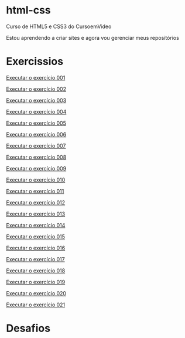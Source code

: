 # html-css
 Curso de HTML5 e CSS3 do CursoemVideo

Estou aprendendo a criar sites e agora vou gerenciar meus repositórios

<h1>Exercissios</h1>

<a href="https://welitoncoutinho.github.io/html-css/exercicios/ex001/index.html" target="_blank">Executar o exercício 001</a>

<a href="https://welitoncoutinho.github.io/html-css/exercicios/ex002/index.html" target="_blank">Executar o exercício 002</a>

<a href="https://welitoncoutinho.github.io/html-css/exercicios/ex003/index.html" target="_blank">Executar o exercício 003</a>

<a href="https://welitoncoutinho.github.io/html-css/exercicios/ex004/index.html" target="_blank">Executar o exercício 004</a>

<a href="https://welitoncoutinho.github.io/html-css/exercicios/ex005/index.html" target="_blank">Executar o exercício 005</a>

<a href="https://welitoncoutinho.github.io/html-css/exercicios/ex006/index.html" target="_blank">Executar o exercício 006</a>

<a href="https://welitoncoutinho.github.io/html-css/exercicios/ex007/index.html" target="_blank">Executar o exercício 007</a>

<a href="https://welitoncoutinho.github.io/html-css/exercicios/ex008/index.html" target="_blank">Executar o exercício 008</a>

<a href="https://welitoncoutinho.github.io/html-css/exercicios/ex009/index.html" target="_blank">Executar o exercício 009</a>

<a href="https://welitoncoutinho.github.io/html-css/exercicios/ex010/index.html" target="_blank">Executar o exercício 010</a>

<a href="https://welitoncoutinho.github.io/html-css/exercicios/ex011/index.html" target="_blank">Executar o exercício 011</a>

<a href="https://welitoncoutinho.github.io/html-css/exercicios/ex012/index.html" target="_blank">Executar o exercício 012</a>

<a href="https://welitoncoutinho.github.io/html-css/exercicios/ex013/index.html" target="_blank">Executar o exercício 013</a>

<a href="https://welitoncoutinho.github.io/html-css/exercicios/ex014/index.html" target="_blank">Executar o exercício 014</a>

<a href="https://welitoncoutinho.github.io/html-css/exercicios/ex015/index.html" target="_blank">Executar o exercício 015</a>

<a href="https://welitoncoutinho.github.io/html-css/exercicios/ex016/index.html" target="_blank">Executar o exercício 016</a>

<a href="https://welitoncoutinho.github.io/html-css/exercicios/ex0017/index.html">Executar o exercício 017</a>

<a href="https://welitoncoutinho.github.io/html-css/exercicios/ex018/index.html" target="_blank">Executar o exercício 018</a>

<a href="https://welitoncoutinho.github.io/html-css/exercicios/ex019/seletor01.html" target="_blank">Executar o exercício 019</a>

<a href="https://welitoncoutinho.github.io/html-css/exercicios/ex020/index.html" target="_blank">Executar o exercício 020</a>

<a href="https://welitoncoutinho.github.io/html-css/exercicios/ex021/index.html" target="_blank">Executar o exercício 021</a>

<h1>Desafios</h1>
